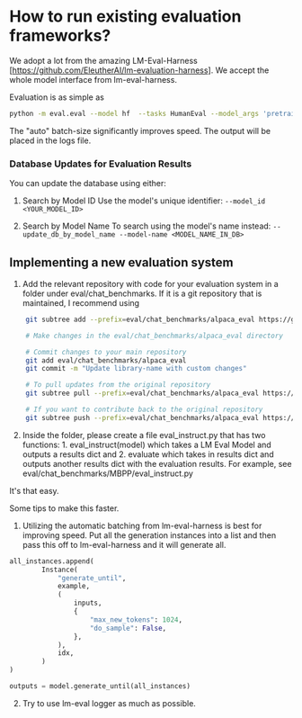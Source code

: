 # How to run existing evaluation frameworks?

We adopt a lot from the amazing LM-Eval-Harness [https://github.com/EleutherAI/lm-evaluation-harness]. We accept the whole model interface from lm-eval-harness.

Evaluation is as simple as 

```bash
python -m eval.eval --model hf  --tasks HumanEval --model_args 'pretrained=meta-llama/Meta-Llama-3-8B-Instruct' --batch_size auto --output_path logs
```

The "auto" batch-size significantly improves speed. The output will be placed in the logs file. 

### Database Updates for Evaluation Results

You can update the database using either:
1. Search by Model ID
Use the model's unique identifier: ``` --model_id <YOUR_MODEL_ID> ```

2. Search by Model Name
To search using the model's name instead: ``` --update_db_by_model_name --model-name <MODEL_NAME_IN_DB> ```

## Implementing a new evaluation system

1. Add the relevant repository with code for your evaluation system in a folder under eval/chat_benchmarks. If it is a git repository that is maintained, I recommend using 
```bash
    git subtree add --prefix=eval/chat_benchmarks/alpaca_eval https://github.com/original/repo.git main --squash

    # Make changes in the eval/chat_benchmarks/alpaca_eval directory

    # Commit changes to your main repository
    git add eval/chat_benchmarks/alpaca_eval
    git commit -m "Update library-name with custom changes"

    # To pull updates from the original repository
    git subtree pull --prefix=eval/chat_benchmarks/alpaca_eval https://github.com/original/repo.git main --squash

    # If you want to contribute back to the original repository
    git subtree push --prefix=eval/chat_benchmarks/alpaca_eval https://github.com/original/repo.git contribution-branch
```


2. Inside the folder, please create a file eval_instruct.py that has two functions: 1. eval_instruct(model) which takes a LM Eval Model and outputs a results dict and 2. evaluate which takes in results dict and outputs another results dict with the evaluation results. For example, see eval/chat_benchmarks/MBPP/eval_instruct.py

It's that easy. 

Some tips to make this faster. 

1. Utilizing the automatic batching from lm-eval-harness is best for improving speed. Put all the generation instances into a list and then pass this off to lm-eval-harness and it will generate all. 
```python
all_instances.append(
        Instance(
            "generate_until",
            example,
            (
                inputs,
                {
                    "max_new_tokens": 1024,
                    "do_sample": False,
                },
            ),
            idx,
        )
)

outputs = model.generate_until(all_instances)
```

2. Try to use lm-eval logger as much as possible.